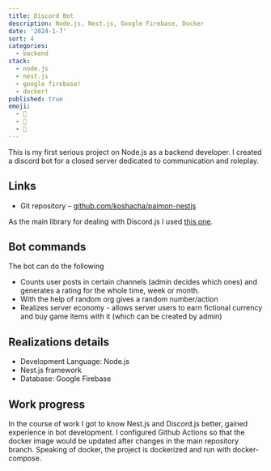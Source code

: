 ```yaml
---
title: Discord Bot
description: Node.js, Nest.js, Google Firebase, Docker
date: '2024-1-7'
sort: 4
categories:
  - backend
stack:
  - node.js
  - nest.js
  - google firebase!
  - docker!
published: true
emoji:
  - 🤖
  - 🎲
  - 💬
---
```


<script>
  import DeferButton from '/src/components/DeferButton.svelte';
</script>

This is my first serious project on Node.js as a backend developer. I created a discord bot for a closed server dedicated to communication and roleplay.

## Links

- Git repository – [github.com/koshacha/paimon-nestjs](https://github.com/koshacha/paimon-nestjs)
<!-- - Bot link - <DeferButton>[deswop.com](https://deswop.com)</DeferButton> -->

As the main library for dealing with Discord.js I used [this one](https://github.com/necordjs/necord).

## Bot commands

The bot can do the following

- Counts user posts in certain channels (admin decides which ones) and generates a rating for the whole time, week or month.
- With the help of random org gives a random number/action
- Realizes server economy - allows server users to earn fictional currency and buy game items with it (which can be created by admin)

## Realizations details

- Development Language: Node.js
- Nest.js framework
- Database: Google Firebase

## Work progress

In the course of work I got to know Nest.js and Discord.js better, gained experience in bot development. I configured Github Actions so that the docker image would be updated after changes in the main repository branch. Speaking of docker, the project is dockerized and run with docker-compose.
